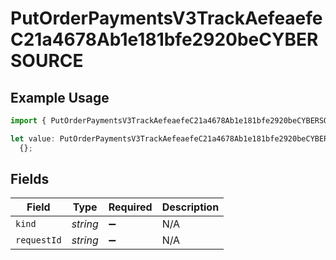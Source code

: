 # PutOrderPaymentsV3TrackAefeaefeC21a4678Ab1e181bfe2920beCYBERSOURCE

## Example Usage

```typescript
import { PutOrderPaymentsV3TrackAefeaefeC21a4678Ab1e181bfe2920beCYBERSOURCE } from "@dhaba/safepay-ts/models/operations";

let value: PutOrderPaymentsV3TrackAefeaefeC21a4678Ab1e181bfe2920beCYBERSOURCE =
  {};
```

## Fields

| Field              | Type               | Required           | Description        |
| ------------------ | ------------------ | ------------------ | ------------------ |
| `kind`             | *string*           | :heavy_minus_sign: | N/A                |
| `requestId`        | *string*           | :heavy_minus_sign: | N/A                |